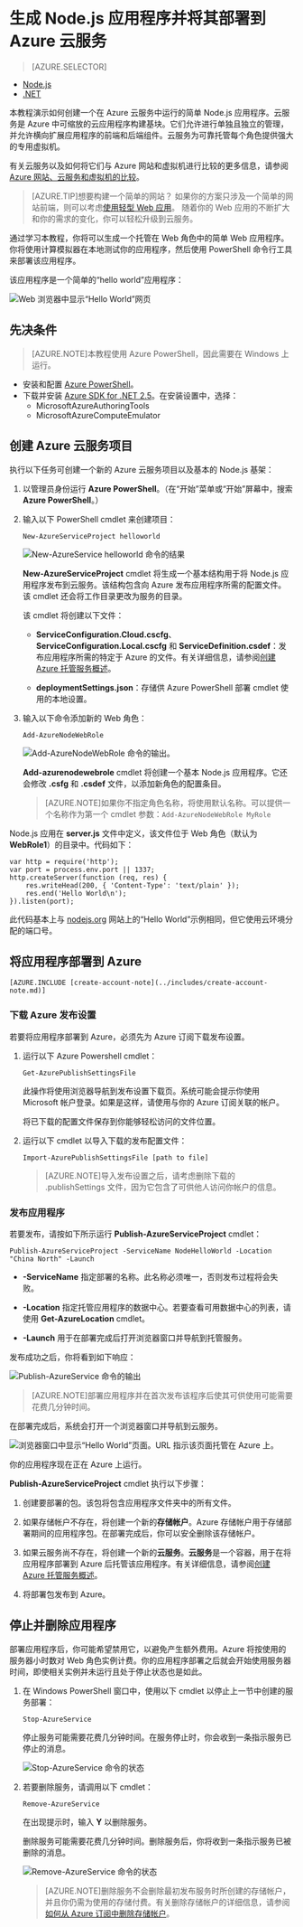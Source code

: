 <properties
	pageTitle="Node.js 入门指南 | Microsoft Azure"
	description="了解如何创建简单的 Node.js Web 应用程序并将其部署到 Azure 云服务。"
	services="cloud-services"
	documentationCenter="nodejs"
	authors="MikeWasson"
	manager="wpickett"
	editor=""/>

<tags
	ms.service="cloud-services"
	ms.date="06/01/2015"
	wacn.date=""/>


# 生成 Node.js 应用程序并将其部署到 Azure 云服务

> [AZURE.SELECTOR]
- [Node.js](/documentation/articles/cloud-services-nodejs-develop-deploy-app)
- [.NET](/documentation/articles/cloud-services-dotnet-get-started)

本教程演示如何创建一个在 Azure 云服务中运行的简单 Node.js 应用程序。云服务是 Azure 中可缩放的云应用程序构建基块。它们允许进行单独且独立的管理，并允许横向扩展应用程序的前端和后端组件。云服务为可靠托管每个角色提供强大的专用虚拟机。

有关云服务以及如何将它们与 Azure 网站和虚拟机进行比较的更多信息，请参阅 [Azure 网站、云服务和虚拟机的比较](/documentation/articles/choose-web-site-cloud-service-vm)。

>[AZURE.TIP]想要构建一个简单的网站？ 如果你的方案只涉及一个简单的网站前端，则可以考虑<a href="/documentation/articles/web-sites-nodejs-develop-deploy-mac">使用轻型 Web 应用</a>。 随着你的 Web 应用的不断扩大和你的需求的变化，你可以轻松升级到云服务。


通过学习本教程，你将可以生成一个托管在 Web 角色中的简单 Web 应用程序。你将使用计算模拟器在本地测试你的应用程序，然后使用 PowerShell 命令行工具来部署该应用程序。

该应用程序是一个简单的“hello world”应用程序：

![Web 浏览器中显示“Hello World”网页](./media/cloud-services-nodejs-develop-deploy-app/node14.png)

## 先决条件

> [AZURE.NOTE]本教程使用 Azure PowerShell，因此需要在 Windows 上运行。

- 安装和配置 [Azure PowerShell](/documentation/articles/install-configure-powershell)。
- 下载并安装 [Azure SDK for .NET 2.5](http://go.microsoft.com/fwlink/?linkid=518091)。在安装设置中，选择：
    - MicrosoftAzureAuthoringTools
    - MicrosoftAzureComputeEmulator


## 创建 Azure 云服务项目

执行以下任务可创建一个新的 Azure 云服务项目以及基本的 Node.js 基架：


1. 以管理员身份运行 **Azure PowerShell**。（在“开始”菜单或“开始”屏幕中，搜索 **Azure PowerShell**。）

2.  输入以下 PowerShell cmdlet 来创建项目：

        New-AzureServiceProject helloworld

	![New-AzureService helloworld 命令的结果](./media/cloud-services-nodejs-develop-deploy-app/node9.png)

	**New-AzureServiceProject** cmdlet 将生成一个基本结构用于将 Node.js 应用程序发布到云服务。该结构包含向 Azure 发布应用程序所需的配置文件。该 cmdlet 还会将工作目录更改为服务的目录。

	该 cmdlet 将创建以下文件：

	-   **ServiceConfiguration.Cloud.cscfg**、**ServiceConfiguration.Local.cscfg** 和 **ServiceDefinition.csdef**：发布应用程序所需的特定于 Azure 的文件。有关详细信息，请参阅[创建 Azure 托管服务概述][]。

	-   **deploymentSettings.json**：存储供 Azure PowerShell 部署 cmdlet 使用的本地设置。

4.  输入以下命令添加新的 Web 角色：

        Add-AzureNodeWebRole

	![Add-AzureNodeWebRole 命令的输出。](./media/cloud-services-nodejs-develop-deploy-app/node11.png)

	**Add-azurenodewebrole** cmdlet 将创建一个基本 Node.js 应用程序。它还会修改 **.csfg** 和 **.csdef** 文件，以添加新角色的配置条目。

	> [AZURE.NOTE]如果你不指定角色名称，将使用默认名称。可以提供一个名称作为第一个 cmdlet 参数：`Add-AzureNodeWebRole MyRole`


Node.js 应用在 **server.js** 文件中定义，该文件位于 Web 角色（默认为 **WebRole1**）的目录中。代码如下：

	var http = require('http');
	var port = process.env.port || 1337;
	http.createServer(function (req, res) {
	    res.writeHead(200, { 'Content-Type': 'text/plain' });
	    res.end('Hello World\n');
	}).listen(port);

此代码基本上与 [nodejs.org][] 网站上的“Hello World”示例相同，但它使用云环境分配的端口号。

## 将应用程序部署到 Azure

	[AZURE.INCLUDE [create-account-note](../includes/create-account-note.md)]


### 下载 Azure 发布设置

若要将应用程序部署到 Azure，必须先为 Azure 订阅下载发布设置。

1.  运行以下 Azure Powershell cmdlet：

        Get-AzurePublishSettingsFile

	此操作将使用浏览器导航到发布设置下载页。系统可能会提示你使用 Microsoft 帐户登录。如果是这样，请使用与你的 Azure 订阅关联的帐户。

	将已下载的配置文件保存到你能够轻松访问的文件位置。

2.  运行以下 cmdlet 以导入下载的发布配置文件：

        Import-AzurePublishSettingsFile [path to file]


	> [AZURE.NOTE]导入发布设置之后，请考虑删除下载的 .publishSettings 文件，因为它包含了可供他人访问你帐户的信息。


### 发布应用程序

若要发布，请按如下所示运行 **Publish-AzureServiceProject** cmdlet：

    Publish-AzureServiceProject -ServiceName NodeHelloWorld -Location "China North" -Launch

- **-ServiceName** 指定部署的名称。此名称必须唯一，否则发布过程将会失败。

- **-Location** 指定托管应用程序的数据中心。若要查看可用数据中心的列表，请使用 **Get-AzureLocation** cmdlet。

- **-Launch** 用于在部署完成后打开浏览器窗口并导航到托管服务。

发布成功之后，你将看到如下响应：

![Publish-AzureService 命令的输出](./media/cloud-services-nodejs-develop-deploy-app/node19.png)

> [AZURE.NOTE]部署应用程序并在首次发布该程序后使其可供使用可能需要花费几分钟时间。

在部署完成后，系统会打开一个浏览器窗口并导航到云服务。


![浏览器窗口中显示“Hello World”页面。URL 指示该页面托管在 Azure 上。](./media/cloud-services-nodejs-develop-deploy-app/node21.png)

你的应用程序现在正在 Azure 上运行。

**Publish-AzureServiceProject** cmdlet 执行以下步骤：

1.  创建要部署的包。该包将包含应用程序文件夹中的所有文件。

2.  如果存储帐户不存在，将创建一个新的**存储帐户**。Azure 存储帐户用于存储部署期间的应用程序包。在部署完成后，你可以安全删除该存储帐户。

3.  如果云服务尚不存在，将创建一个新的**云服务**。**云服务**是一个容器，用于在将应用程序部署到 Azure 后托管该应用程序。有关详细信息，请参阅[创建 Azure 托管服务概述][]。

4.  将部署包发布到 Azure。



## 停止并删除应用程序

部署应用程序后，你可能希望禁用它，以避免产生额外费用。Azure 将按使用的服务器小时数对 Web 角色实例计费。你的应用程序部署之后就会开始使用服务器时间，即使相关实例并未运行且处于停止状态也是如此。

1.  在 Windows PowerShell 窗口中，使用以下 cmdlet 以停止上一节中创建的服务部署：

        Stop-AzureService

	停止服务可能需要花费几分钟时间。在服务停止时，你会收到一条指示服务已停止的消息。

	![Stop-AzureService 命令的状态](./media/cloud-services-nodejs-develop-deploy-app/node48.png)

2.  若要删除服务，请调用以下 cmdlet：

        Remove-AzureService

	在出现提示时，输入 **Y** 以删除服务。

	删除服务可能需要花费几分钟时间。删除服务后，你将收到一条指示服务已被删除的消息。

	![Remove-AzureService 命令的状态](./media/cloud-services-nodejs-develop-deploy-app/node49.png)

	> [AZURE.NOTE]删除服务不会删除最初发布服务时所创建的存储帐户，并且你仍需为使用的存储付费。有关删除存储帐户的详细信息，请参阅[如何从 Azure 订阅中删除存储帐户](http://msdn.microsoft.com/library/windowsazure/hh531562.aspx)。


[The Windows Start menu with the Azure SDK Node.js entry expanded]: ./media/cloud-services-nodejs-develop-deploy-app/azure-powershell-menu.png
[mkdir]: ./media/cloud-services-nodejs-develop-deploy-app/getting-started-6.png
[nodejs.org]: http://nodejs.org/
[A directory listing of the helloworld folder.]: ./media/cloud-services-nodejs-develop-deploy-app/getting-started-7.png
[创建 Azure 托管服务概述]: http://msdn.microsoft.com/zh-cn/library/windowsazure/jj155995.aspx
[A directory listing of the WebRole1 folder]: ./media/cloud-services-nodejs-develop-deploy-app/getting-started-8.png
[The menu displayed when right-clicking the Azure emulator from the task bar.]: ./media/cloud-services-nodejs-develop-deploy-app/getting-started-11.png
[A browser window displaying http://www.windowsazure.com/ with the Free Trial link highlighted]: ./media/cloud-services-nodejs-develop-deploy-app/getting-started-12.png
[A browser window displaying the liveID sign in page]: ./media/cloud-services-nodejs-develop-deploy-app/getting-started-13.png
[Internet Explorer displaying the save as dialog for the publishSettings file.]: ./media/cloud-services-nodejs-develop-deploy-app/getting-started-14.png

[The full status output of the Publish-AzureService command]: ./media/cloud-services-nodejs-develop-deploy-app/node20.png
[How to Delete a Storage Account from an Azure Subscription]: /documentation/articles/storage-manage-storage-account
[powershell-menu]: ./media/cloud-services-nodejs-develop-deploy-app/azure-powershell-start.png

<!---HONumber=69-->